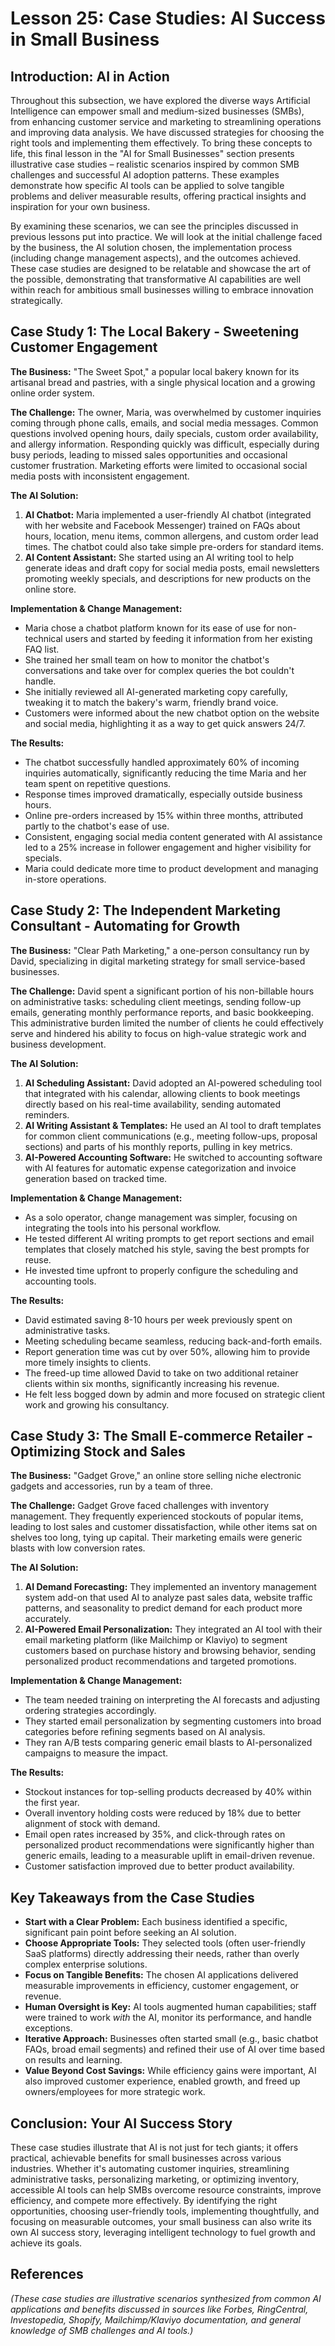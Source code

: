# Lesson 25: Case Studies: AI Success in Small Business

## Introduction: AI in Action

Throughout this subsection, we have explored the diverse ways Artificial Intelligence can empower small and medium-sized businesses (SMBs), from enhancing customer service and marketing to streamlining operations and improving data analysis. We have discussed strategies for choosing the right tools and implementing them effectively. To bring these concepts to life, this final lesson in the "AI for Small Businesses" section presents illustrative case studies – realistic scenarios inspired by common SMB challenges and successful AI adoption patterns. These examples demonstrate how specific AI tools can be applied to solve tangible problems and deliver measurable results, offering practical insights and inspiration for your own business.

By examining these scenarios, we can see the principles discussed in previous lessons put into practice. We will look at the initial challenge faced by the business, the AI solution chosen, the implementation process (including change management aspects), and the outcomes achieved. These case studies are designed to be relatable and showcase the art of the possible, demonstrating that transformative AI capabilities are well within reach for ambitious small businesses willing to embrace innovation strategically.

## Case Study 1: The Local Bakery - Sweetening Customer Engagement

**The Business:** "The Sweet Spot," a popular local bakery known for its artisanal bread and pastries, with a single physical location and a growing online order system.

**The Challenge:** The owner, Maria, was overwhelmed by customer inquiries coming through phone calls, emails, and social media messages. Common questions involved opening hours, daily specials, custom order availability, and allergy information. Responding quickly was difficult, especially during busy periods, leading to missed sales opportunities and occasional customer frustration. Marketing efforts were limited to occasional social media posts with inconsistent engagement.

**The AI Solution:**
1.  **AI Chatbot:** Maria implemented a user-friendly AI chatbot (integrated with her website and Facebook Messenger) trained on FAQs about hours, location, menu items, common allergens, and custom order lead times. The chatbot could also take simple pre-orders for standard items.
2.  **AI Content Assistant:** She started using an AI writing tool to help generate ideas and draft copy for social media posts, email newsletters promoting weekly specials, and descriptions for new products on the online store.

**Implementation & Change Management:**
*   Maria chose a chatbot platform known for its ease of use for non-technical users and started by feeding it information from her existing FAQ list.
*   She trained her small team on how to monitor the chatbot's conversations and take over for complex queries the bot couldn't handle.
*   She initially reviewed all AI-generated marketing copy carefully, tweaking it to match the bakery's warm, friendly brand voice.
*   Customers were informed about the new chatbot option on the website and social media, highlighting it as a way to get quick answers 24/7.

**The Results:**
*   The chatbot successfully handled approximately 60% of incoming inquiries automatically, significantly reducing the time Maria and her team spent on repetitive questions.
*   Response times improved dramatically, especially outside business hours.
*   Online pre-orders increased by 15% within three months, attributed partly to the chatbot's ease of use.
*   Consistent, engaging social media content generated with AI assistance led to a 25% increase in follower engagement and higher visibility for specials.
*   Maria could dedicate more time to product development and managing in-store operations.

## Case Study 2: The Independent Marketing Consultant - Automating for Growth

**The Business:** "Clear Path Marketing," a one-person consultancy run by David, specializing in digital marketing strategy for small service-based businesses.

**The Challenge:** David spent a significant portion of his non-billable hours on administrative tasks: scheduling client meetings, sending follow-up emails, generating monthly performance reports, and basic bookkeeping. This administrative burden limited the number of clients he could effectively serve and hindered his ability to focus on high-value strategic work and business development.

**The AI Solution:**
1.  **AI Scheduling Assistant:** David adopted an AI-powered scheduling tool that integrated with his calendar, allowing clients to book meetings directly based on his real-time availability, sending automated reminders.
2.  **AI Writing Assistant & Templates:** He used an AI tool to draft templates for common client communications (e.g., meeting follow-ups, proposal sections) and parts of his monthly reports, pulling in key metrics.
3.  **AI-Powered Accounting Software:** He switched to accounting software with AI features for automatic expense categorization and invoice generation based on tracked time.

**Implementation & Change Management:**
*   As a solo operator, change management was simpler, focusing on integrating the tools into his personal workflow.
*   He tested different AI writing prompts to get report sections and email templates that closely matched his style, saving the best prompts for reuse.
*   He invested time upfront to properly configure the scheduling and accounting tools.

**The Results:**
*   David estimated saving 8-10 hours per week previously spent on administrative tasks.
*   Meeting scheduling became seamless, reducing back-and-forth emails.
*   Report generation time was cut by over 50%, allowing him to provide more timely insights to clients.
*   The freed-up time allowed David to take on two additional retainer clients within six months, significantly increasing his revenue.
*   He felt less bogged down by admin and more focused on strategic client work and growing his consultancy.

## Case Study 3: The Small E-commerce Retailer - Optimizing Stock and Sales

**The Business:** "Gadget Grove," an online store selling niche electronic gadgets and accessories, run by a team of three.

**The Challenge:** Gadget Grove faced challenges with inventory management. They frequently experienced stockouts of popular items, leading to lost sales and customer dissatisfaction, while other items sat on shelves too long, tying up capital. Their marketing emails were generic blasts with low conversion rates.

**The AI Solution:**
1.  **AI Demand Forecasting:** They implemented an inventory management system add-on that used AI to analyze past sales data, website traffic patterns, and seasonality to predict demand for each product more accurately.
2.  **AI-Powered Email Personalization:** They integrated an AI tool with their email marketing platform (like Mailchimp or Klaviyo) to segment customers based on purchase history and browsing behavior, sending personalized product recommendations and targeted promotions.

**Implementation & Change Management:**
*   The team needed training on interpreting the AI forecasts and adjusting ordering strategies accordingly.
*   They started email personalization by segmenting customers into broad categories before refining segments based on AI analysis.
*   They ran A/B tests comparing generic email blasts to AI-personalized campaigns to measure the impact.

**The Results:**
*   Stockout instances for top-selling products decreased by 40% within the first year.
*   Overall inventory holding costs were reduced by 18% due to better alignment of stock with demand.
*   Email open rates increased by 35%, and click-through rates on personalized product recommendations were significantly higher than generic emails, leading to a measurable uplift in email-driven revenue.
*   Customer satisfaction improved due to better product availability.

## Key Takeaways from the Case Studies

*   **Start with a Clear Problem:** Each business identified a specific, significant pain point before seeking an AI solution.
*   **Choose Appropriate Tools:** They selected tools (often user-friendly SaaS platforms) directly addressing their needs, rather than overly complex enterprise solutions.
*   **Focus on Tangible Benefits:** The chosen AI applications delivered measurable improvements in efficiency, customer engagement, or revenue.
*   **Human Oversight is Key:** AI tools augmented human capabilities; staff were trained to work *with* the AI, monitor its performance, and handle exceptions.
*   **Iterative Approach:** Businesses often started small (e.g., basic chatbot FAQs, broad email segments) and refined their use of AI over time based on results and learning.
*   **Value Beyond Cost Savings:** While efficiency gains were important, AI also improved customer experience, enabled growth, and freed up owners/employees for more strategic work.

## Conclusion: Your AI Success Story

These case studies illustrate that AI is not just for tech giants; it offers practical, achievable benefits for small businesses across various industries. Whether it's automating customer inquiries, streamlining administrative tasks, personalizing marketing, or optimizing inventory, accessible AI tools can help SMBs overcome resource constraints, improve efficiency, and compete more effectively. By identifying the right opportunities, choosing user-friendly tools, implementing thoughtfully, and focusing on measurable outcomes, your small business can also write its own AI success story, leveraging intelligent technology to fuel growth and achieve its goals.

## References

*(These case studies are illustrative scenarios synthesized from common AI applications and benefits discussed in sources like Forbes, RingCentral, Investopedia, Shopify, Mailchimp/Klaviyo documentation, and general knowledge of SMB challenges and AI tools.)*
